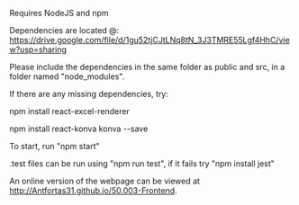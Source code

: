 Requires NodeJS and npm

Dependencies are located @: https://drive.google.com/file/d/1gu52tjCJtLNq8tN_3J3TMRE55Lgf4HhC/view?usp=sharing

Please include the dependencies in the same folder as public and src, in a folder named "node_modules".

If there are any missing dependencies, try:

npm install react-excel-renderer

npm install react-konva konva --save

To start, run "npm start"

.test files can be run using "npm run test", if it fails try "npm install jest"

An online version of the webpage can be viewed at http://Antfortas31.github.io/50.003-Frontend.